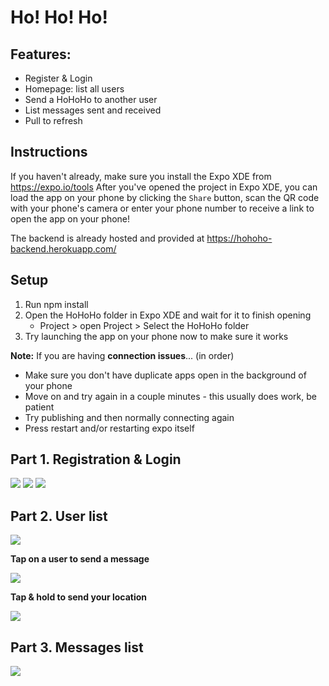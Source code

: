 # Ho! Ho! Ho!

## Features:

- Register & Login
- Homepage: list all users
- Send a HoHoHo to another user
- List messages sent and received
- Pull to refresh

## Instructions

If you haven't already, make sure you install the Expo XDE from https://expo.io/tools
After you've opened the project in Expo XDE, you can load the app on your phone by
clicking the `Share` button, scan the QR code with your phone's camera or enter your phone number to receive a link to open the app on your phone!

The backend is already hosted and provided at https://hohoho-backend.herokuapp.com/

## Setup

1. Run npm install
2. Open the HoHoHo folder in Expo XDE and wait for it to finish opening
    - Project > open Project > Select the HoHoHo folder
5. Try launching the app on your phone now to make sure it works

**Note:** If you are having **connection issues**... (in order)
  - Make sure you don't have duplicate apps open in the background of your phone
  - Move on and try again in a couple minutes \- this usually does work, be patient
  - Try publishing and then normally connecting again
  - Press restart and/or restarting expo itself

## Part 1. Registration & Login

![](img/HomeScreen.png) ![](img/RegisterScreen.png) ![](img/LoginScreen.png)

## Part 2. User list

![](img/UserScreen.png)

**Tap on a user to send a message**

![](img/SendMessage.png)

**Tap & hold to send your location**

![](img/SendLocation.png)

## Part 3. Messages list

![](img/messages.png)
